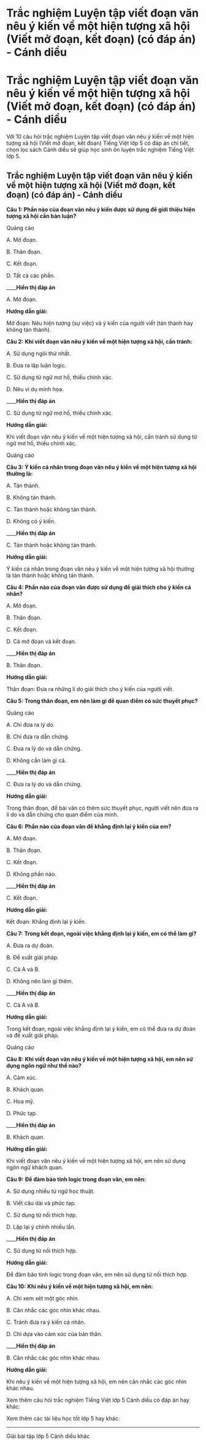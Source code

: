 # Trắc nghiệm Luyện tập viết đoạn văn nêu ý kiến về một hiện tượng xã hội (Viết mở đoạn, kết đoạn) (có đáp án) - Cánh diều

# Trắc nghiệm Luyện tập viết đoạn văn nêu ý kiến về một hiện tượng xã hội (Viết mở đoạn, kết đoạn) (có đáp án) - Cánh diều

Với 10 câu hỏi trắc nghiệm Luyện tập viết đoạn văn nêu ý kiến về một hiện tượng xã hội (Viết mở đoạn, kết đoạn) Tiếng Việt lớp 5 có đáp án chi tiết, chọn lọc sách Cánh diều sẽ giúp học sinh ôn luyện trắc nghiệm Tiếng Việt lớp 5.

## Trắc nghiệm Luyện tập viết đoạn văn nêu ý kiến về một hiện tượng xã hội (Viết mở đoạn, kết đoạn) (có đáp án) - Cánh diều

**Câu 1:** **Phần nào của đoạn văn nêu ý kiến được sử dụng để giới thiệu hiện tượng xã hội cần bàn luận?**

Quảng cáo

A. Mở đoạn.

B. Thân đoạn.

C. Kết đoạn.

D. Tất cả các phần.

____**Hiển thị đáp án**

A. Mở đoạn.

**Hướng dẫn giải:**

Mở đoạn: Nêu hiện tượng (sự việc) và ý kiến của người viết (tán thành hay không tán thành).

**Câu 2:** **Khi viết đoạn văn nêu ý kiến về một hiện tượng xã hội, cần tránh:**

A. Sử dụng ngôi thứ nhất.

B. Đưa ra lập luận logic.

C. Sử dụng từ ngữ mơ hồ, thiếu chính xác.

D. Nêu ví dụ minh họa.

____**Hiển thị đáp án**

C. Sử dụng từ ngữ mơ hồ, thiếu chính xác.

**Hướng dẫn giải:**

Khi viết đoạn văn nêu ý kiến về một hiện tượng xã hội, cần tránh sử dụng từ ngữ mơ hồ, thiếu chính xác.

Quảng cáo

**Câu 3: Ý kiến cá nhân trong đoạn văn nêu ý kiến về một hiện tượng xã hội thường là:**

A. Tán thành.

B. Không tán thành.

C. Tán thành hoặc không tán thành.

D. Không có ý kiến.

____**Hiển thị đáp án**

C. Tán thành hoặc không tán thành.

**Hướng dẫn giải:**

Ý kiến cá nhân trong đoạn văn nêu ý kiến về một hiện tượng xã hội thường là tán thành hoặc không tán thành. 

**Câu 4:** **Phần nào của đoạn văn được sử dụng để giải thích cho ý kiến cá nhân?**

A. Mở đoạn.

B. Thân đoạn.

C. Kết đoạn.

D. Cả mở đoạn và kết đoạn.

____**Hiển thị đáp án**

B. Thân đoạn.

**Hướng dẫn giải:**

Thân đoạn: Đưa ra những lí do giải thích cho ý kiến của người viết.

**Câu 5:** **Trong thân đoạn, em nên làm gì để quan điểm có sức thuyết phục?**

Quảng cáo

A. Chỉ đưa ra lý do.

B. Chỉ đưa ra dẫn chứng.

C. Đưa ra lý do và dẫn chứng.

D. Không cần làm gì cả.

____**Hiển thị đáp án**

C. Đưa ra lý do và dẫn chứng.

**Hướng dẫn giải:**

Trong thân đoạn, để bài văn có thêm sức thuyết phục, người viết nên đưa ra lí do và dẫn chứng cho quan điểm của mình. 

**Câu 6:** **Phần nào của đoạn văn để khẳng định lại ý kiến của em?**

A. Mở đoạn.

B. Thân đoạn.

C. Kết đoạn.

D. Không phần nào.

____**Hiển thị đáp án**

C. Kết đoạn.

**Hướng dẫn giải:**

Kết đoạn: Khẳng định lại ý kiến.

**Câu 7:** **Trong kết đoạn, ngoài việc khẳng định lại ý kiến, em có thể làm gì?**

A. Đưa ra dự đoán.

B. Đề xuất giải pháp.

C. Cả A và B.

D. Không nên làm gì thêm.

____**Hiển thị đáp án**

C. Cả A và B.

**Hướng dẫn giải:**

Trong kết đoạn, ngoài việc khẳng định lại ý kiến, em có thể đưa ra dự đoán và đề xuất giải pháp. 

Quảng cáo

**Câu 8:** **Khi viết đoạn văn nêu ý kiến về một hiện tượng xã hội, em nên sử dụng ngôn ngữ như thế nào?**

A. Cảm xúc.

B. Khách quan.

C. Hoa mỹ.

D. Phức tạp.

____**Hiển thị đáp án**

B. Khách quan.

**Hướng dẫn giải:**

Khi viết đoạn văn nêu ý kiến về một hiện tượng xã hội, em nên sử dụng ngôn ngữ khách quan. 

**Câu 9:** **Để đảm bảo tính logic trong đoạn văn, em nên:**

A. Sử dụng nhiều từ ngữ học thuật.

B. Viết câu dài và phức tạp.

C. Sử dụng từ nối thích hợp.

D. Lặp lại ý chính nhiều lần.

____**Hiển thị đáp án**

C. Sử dụng từ nối thích hợp.

**Hướng dẫn giải:**

Để đảm bảo tính logic trong đoạn văn, em nên sử dụng từ nối thích hợp.

**Câu 10:** **Khi nêu ý kiến về một hiện tượng xã hội, em nên:**

A. Chỉ xem xét một góc nhìn.

B. Cân nhắc các góc nhìn khác nhau.

C. Tránh đưa ra ý kiến cá nhân.

D. Chỉ dựa vào cảm xúc của bản thân.

____**Hiển thị đáp án**

B. Cân nhắc các góc nhìn khác nhau.

**Hướng dẫn giải:**

Khi nêu ý kiến về một hiện tượng xã hội, em nên cân nhắc các góc nhìn khác nhau.

Xem thêm câu hỏi trắc nghiệm Tiếng Việt lớp 5 Cánh diều có đáp án hay khác:

Xem thêm các tài liệu học tốt lớp 5 hay khác:

* * *

Giải bài tập lớp 5 Cánh diều khác
